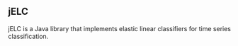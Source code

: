 ## jELC
jELC is a Java library that implements elastic linear classifiers for time series classification.
